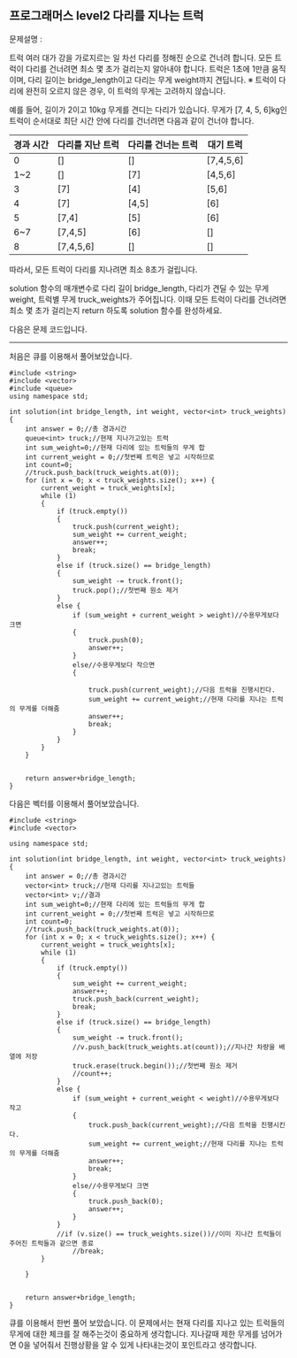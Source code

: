 ## 프로그래머스 level2 다리를 지나는 트럭

문제설명 : 

트럭 여러 대가 강을 가로지르는 일 차선 다리를 정해진 순으로 건너려 합니다. 모든 트럭이 다리를 건너려면 최소 몇 초가 걸리는지 알아내야 합니다. 트럭은 1초에 1만큼 움직이며, 다리 길이는 bridge_length이고 다리는 무게 weight까지 견딥니다.
※ 트럭이 다리에 완전히 오르지 않은 경우, 이 트럭의 무게는 고려하지 않습니다.

예를 들어, 길이가 2이고 10kg 무게를 견디는 다리가 있습니다. 무게가 [7, 4, 5, 6]kg인 트럭이 순서대로 최단 시간 안에 다리를 건너려면 다음과 같이 건너야 합니다.

| 경과 시간 | 다리를 지난 트럭 | 다리를 건너는 트럭 | 대기 트럭 |
| --------- | ---------------- | ------------------ | --------- |
| 0         | []               | []                 | [7,4,5,6] |
| 1~2       | []               | [7]                | [4,5,6]   |
| 3         | [7]              | [4]                | [5,6]     |
| 4         | [7]              | [4,5]              | [6]       |
| 5         | [7,4]            | [5]                | [6]       |
| 6~7       | [7,4,5]          | [6]                | []        |
| 8         | [7,4,5,6]        | []                 | []        |

따라서, 모든 트럭이 다리를 지나려면 최소 8초가 걸립니다.

solution 함수의 매개변수로 다리 길이 bridge_length, 다리가 견딜 수 있는 무게 weight, 트럭별 무게 truck_weights가 주어집니다. 이때 모든 트럭이 다리를 건너려면 최소 몇 초가 걸리는지 return 하도록 solution 함수를 완성하세요.

다음은 문제 코드입니다.

___

처음은 큐를 이용해서 풀어보았습니다.

```
#include <string>
#include <vector>
#include <queue>
using namespace std;

int solution(int bridge_length, int weight, vector<int> truck_weights) {
	int answer = 0;//총 경과시간
	queue<int> truck;//현재 지나가고있는 트럭
	int sum_weight=0;//현재 다리에 있는 트럭들의 무게 합
	int current_weight = 0;//첫번째 트럭은 넣고 시작하므로
	int count=0;
	//truck.push_back(truck_weights.at(0));
	for (int x = 0; x < truck_weights.size(); x++) {
		current_weight = truck_weights[x];
		while (1)
		{
			if (truck.empty())
			{
				truck.push(current_weight);
				sum_weight += current_weight;
				answer++;
				break;
			}
			else if (truck.size() == bridge_length)
			{
				sum_weight -= truck.front();
				truck.pop();//첫번째 원소 제거
			}
			else {
				if (sum_weight + current_weight > weight)//수용무게보다 크면 
				{
					truck.push(0);
					answer++;
				}
				else//수용무게보다 작으면
				{
					
					truck.push(current_weight);//다음 트럭을 진행시킨다.
					sum_weight += current_weight;//현재 다리를 지나는 트럭의 무게를 더해줌
					answer++;
					break;
				}
			}
		}
	}


	return answer+bridge_length;
}
```

다음은 벡터를 이용해서 풀어보았습니다.

```
#include <string>
#include <vector>

using namespace std;

int solution(int bridge_length, int weight, vector<int> truck_weights) {
	int answer = 0;//총 경과시간
	vector<int> truck;//현재 다리를 지나고있는 트럭들
	vector<int> v;//결과
	int sum_weight=0;//현재 다리에 있는 트럭들의 무게 합
	int current_weight = 0;//첫번째 트럭은 넣고 시작하므로
	int count=0;
	//truck.push_back(truck_weights.at(0));
	for (int x = 0; x < truck_weights.size(); x++) {
		current_weight = truck_weights[x];
		while (1)
		{
			if (truck.empty())
			{
				sum_weight += current_weight;
				answer++;
				truck.push_back(current_weight);
				break;
			}
			else if (truck.size() == bridge_length)
			{
				sum_weight -= truck.front();
				//v.push_back(truck_weights.at(count));//지나간 차량을 배열에 저장
				truck.erase(truck.begin());//첫번째 원소 제거
				//count++;
			}
			else {
				if (sum_weight + current_weight < weight)//수용무게보다 작고 
				{
					truck.push_back(current_weight);//다음 트럭을 진행시킨다.
					sum_weight += current_weight;//현재 다리를 지나는 트럭의 무게를 더해줌
					answer++;
					break;
				}
				else//수용무게보다 크면
				{
					truck.push_back(0);
					answer++;
				}
			}
			//if (v.size() == truck_weights.size())//이미 지나간 트럭들이 주어진 트럭들과 같으면 종료
				//break;
		}
		
	}


	return answer+bridge_length;
}
```

큐를 이용해서 한번 풀어 보았습니다. 이 문제에서는 현재 다리를 지나고 있는 트럭들의 무게에 대한 체크를 잘 해주는것이 중요하게 생각합니다. 지나갈때 제한 무게를 넘어가면 0을 넣어줘서 진행상황을 알 수 있게 나타내는것이 포인트라고 생각합니다. 